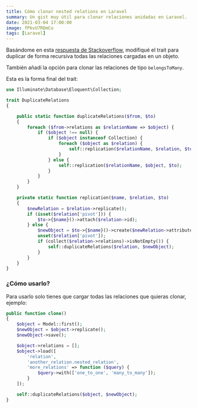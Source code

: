 ```yaml
---
title: Cómo clonar nested relations en Laravel
summary: Un gist muy útil para clonar relaciones anidadas en Laravel.  
date: 2021-03-04 17:00:00
image: fPkvU7RDmCo
tags: [Laravel]
---
```


Basándome en esta [respuesta de Stackoverflow][1], modifiqué el trait para duplicar de forma recursiva todas las relaciones cargadas en un objeto. 

También añadí la opción para clonar las relaciones de tipo `belongsToMany`.

Esta es la forma final del trait: 

```php
use Illuminate\Database\Eloquent\Collection;

trait DuplicateRelations
{

    public static function duplicateRelations($from, $to)
    {
        foreach ($from->relations as $relationName => $object) {
            if ($object !== null) {
                if ($object instanceof Collection) {
                    foreach ($object as $relation) {
                        self::replication($relationName, $relation, $to);
                    }
                } else {
                    self::replication($relationName, $object, $to);
                }
            }
        }
    }

    private static function replication($name, $relation, $to)
    {
        $newRelation = $relation->replicate();
        if (isset($relation['pivot'])) {
            $to->{$name}()->attach($relation->id);
        } else {
            $newObject = $to->{$name}()->create($newRelation->attributesToArray());
            unset($relation['pivot']);
            if (collect($relation->relations)->isNotEmpty()) {
                self::duplicateRelations($relation, $newObject);
            }
        }
    }
}
```

### ¿Cómo usarlo?

Para usarlo solo tienes que cargar todas las relaciones que quieras clonar, ejemplo:

```php
public function clone()
{
    $object = Model::first();
    $newObject = $object->replicate();
    $newObject->save();

    $object->relations = [];
    $object->load([
        'relation',
        'another_relation.nested_relation',
        'more_relations' => function ($query) {
            $query->with(['one_to_one', 'many_to_many']);
        }
    ]);

    self::duplicateRelations($object, $newObject);
}
```

[1]:	https://stackoverflow.com/a/60233686/6456709 "Clone an Eloquent object including all relationships?"